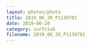 ```yaml
---
layout: photos/photo
title: 2019_06_20_P1130781
date: 2019-06-20
category: surfclub
filename: 2019_06_20_P1130781
---
```

